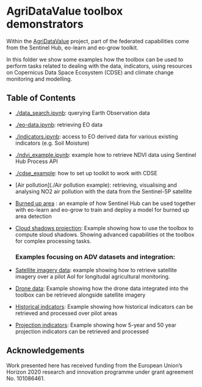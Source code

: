 # AgriDataValue toolbox demonstrators

Within the [AgriDataValue](https://agridatavalue.eu) project, part of the federated capabilities come from the Sentinel Hub, eo-learn and eo-grow toolkit.

In this folder we show some examples how the toolbox can be used to perform tasks related to dealing with the data, indicators, using resources on Copernicus Data Space Ecosystem (CDSE) and climate change monitoring and modelling.

## Table of Contents

 * [./data_search.ipynb](data_search.ipynb): querying Earth Observation data

 * [./eo-data.ipynb](eo-data.ipynb): retrieving EO data

 * [./indicators.ipynb](indicators.ipynb): access to EO derived data for various existing indicators (e.g. Soil Moisture)

 * [./ndvi_example.ipynb](ndvi_example.ipynb): example how to retrieve NDVI data using Sentinel Hub Process API

 * [./cdse_example](cdse_example.ipynb): how to set up toolkit to work with CDSE

 * [Air pollution](./Air pollution example): retrieving, visualising and analysing NO2 air pollution with the data from the Sentinel-5P satellite

 * [Burned up area](./Burned-up_area) : an example of how Sentinel Hub can be used together with eo-learn and eo-grow to train and deploy a model for burned up area detection

 * [Cloud shadows projection](./cloud-shadows-projection): Example showing how to use the toolbox to compute sloud shadows. Showing advanced capabilities ot the toolbox for complex processing tasks.

   ### Examples focusing on  ADV datasets and integration:

 * [Satellite imagery data](./satellite_imagery_data.ipynb): example showing how to retrieve satellite imagery over a pilot AoI for longitudal agricultural monitoring.

 * [Drone data](./drone_data_w_imagery.ipynb): Example showing how the drone data integrated into the toolbox can be retrieved alongside satellite imagery

 * [Historical indcators](./historical_indicators_statistics): Example showing how historical indicators can be retrieved and processed over pilot areas

 * [Projection indicators](./projection_indicators_statistics.ipynb): Example showing how 5-year and 50 year projection indicators can be retrieved and processed




## Acknowledgements

Work presented here has received funding from the European Union’s Horizon 2020 research and innovation programme under grant agreement No. 101086461.
